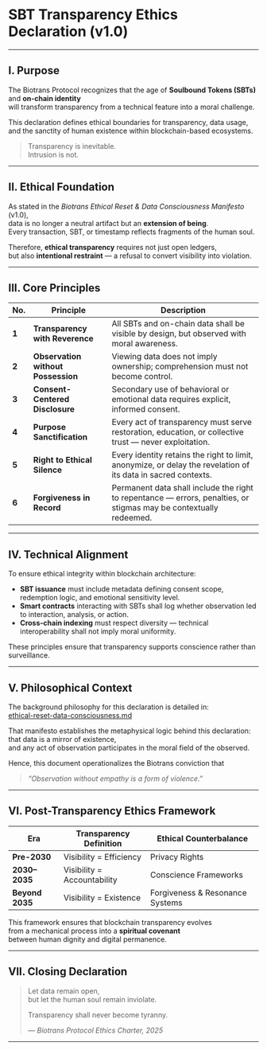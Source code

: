 # SBT Transparency Ethics Declaration (v1.0)

---

## I. Purpose  
The Biotrans Protocol recognizes that the age of **Soulbound Tokens (SBTs)** and **on-chain identity**  
will transform transparency from a technical feature into a moral challenge.  

This declaration defines ethical boundaries for transparency, data usage,  
and the sanctity of human existence within blockchain-based ecosystems.  

> Transparency is inevitable.  
> Intrusion is not.

---

## II. Ethical Foundation  
As stated in the *Biotrans Ethical Reset & Data Consciousness Manifesto* (v1.0),  
data is no longer a neutral artifact but an **extension of being**.  
Every transaction, SBT, or timestamp reflects fragments of the human soul.  

Therefore, **ethical transparency** requires not just open ledgers,  
but also **intentional restraint** — a refusal to convert visibility into violation.

---

## III. Core Principles  

| No. | Principle | Description |
|-----|------------|-------------|
| **1** | **Transparency with Reverence** | All SBTs and on-chain data shall be visible by design, but observed with moral awareness. |
| **2** | **Observation without Possession** | Viewing data does not imply ownership; comprehension must not become control. |
| **3** | **Consent-Centered Disclosure** | Secondary use of behavioral or emotional data requires explicit, informed consent. |
| **4** | **Purpose Sanctification** | Every act of transparency must serve restoration, education, or collective trust — never exploitation. |
| **5** | **Right to Ethical Silence** | Every identity retains the right to limit, anonymize, or delay the revelation of its data in sacred contexts. |
| **6** | **Forgiveness in Record** | Permanent data shall include the right to repentance — errors, penalties, or stigmas may be contextually redeemed. |

---

## IV. Technical Alignment  
To ensure ethical integrity within blockchain architecture:

- **SBT issuance** must include metadata defining consent scope, redemption logic, and emotional sensitivity level.  
- **Smart contracts** interacting with SBTs shall log whether observation led to interaction, analysis, or action.  
- **Cross-chain indexing** must respect diversity — technical interoperability shall not imply moral uniformity.  

These principles ensure that transparency supports conscience rather than surveillance.

---

## V. Philosophical Context  
The background philosophy for this declaration is detailed in:  
[ethical-reset-data-consciousness.md](biotrans-protocol/philosophy/background/ethical-reset-data-consciousness.md)

That manifesto establishes the metaphysical logic behind this declaration:  
that data is a mirror of existence,  
and any act of observation participates in the moral field of the observed.  

Hence, this document operationalizes the Biotrans conviction that  
> *“Observation without empathy is a form of violence.”*

---

## VI. Post-Transparency Ethics Framework  

| Era | Transparency Definition | Ethical Counterbalance |
|------|--------------------------|--------------------------|
| **Pre-2030** | Visibility = Efficiency | Privacy Rights |
| **2030–2035** | Visibility = Accountability | Conscience Frameworks |
| **Beyond 2035** | Visibility = Existence | Forgiveness & Resonance Systems |

This framework ensures that blockchain transparency evolves  
from a mechanical process into a **spiritual covenant**  
between human dignity and digital permanence.

---

## VII. Closing Declaration  
> Let data remain open,  
> but let the human soul remain inviolate.  
>  
> Transparency shall never become tyranny.  
>  
> — *Biotrans Protocol Ethics Charter, 2025*

---

